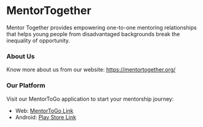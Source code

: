 # MentorTogether
Mentor Together provides empowering one-to-one mentoring relationships that helps young people from disadvantaged backgrounds break the inequality of opportunity.

### About Us
Know more about us from our website: https://mentortogether.org/


### Our Platform
Visit our MentorToGo application to start your mentorship journey:
- Web: [MentorToGo Link](https://app.mentortogo.org/)
- Android: [Play Store Link](https://play.google.com/store/apps/details?id=org.mentortogether.mentorship)
